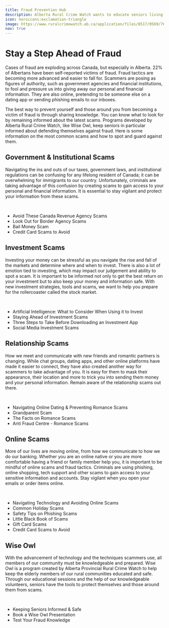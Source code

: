 ```yaml
---
title: Fraud Prevention Hub
description: Alberta Rural Crime Watch wants to educate seniors living in Alberta and their families on how to prevent fraud such as identity theft.
icon: heroicons:exclamation-triangle
image: https://www.ruralcrimewatch.ab.ca/application/files/8517/0569/7649/scam-fraud-prevention.jpg
nav: true
---
```


# Stay a Step Ahead of Fraud

Cases of fraud are exploding across Canada, but especially in Alberta. 22% of Albertans have been self-reported victims of fraud. Fraud tactics are becoming more advanced and easier to fall for.  Scammers are posing as figures of authority, such as government agencies and financial institutions, to fool and pressure us into giving away our personal and financial information. They are also online, pretending to be someone else on a dating app or sending phishing emails to our inboxes. 

The best way to prevent yourself and those around you from becoming a victim of fraud is through sharing knowledge. You can know what to look for by remaining informed about the latest scams. Programs developed by Alberta Rural Crime Watch, like Wise Owl, keep seniors in particular informed about defending themselves against fraud. Here is some information on the most common scams and how to spot and guard against them.

## Government & Institutional Scams

Navigating the ins and outs of our taxes, government laws, and institutional regulations can be confusing for any lifelong resident of Canada; it can be overwhelming for immigrants to our country. Unfortunately, criminals are taking advantage of this confusion by creating scams to gain access to your personal and financial information. It is essential to stay vigilant and protect your information from these scams.

<br>

- Avoid These Canada Revenue Agency Scams
- Look Out for Border Agency Scams
- Bail Money Scam 
- Credit Card Scams to Avoid

## Investment Scams

Investing your money can be stressful as you navigate the rise and fall of the markets and determine where and when to invest. There is also a lot of emotion tied to investing, which may impact our judgement and ability to spot a scam. It is important to be informed not only to get the best return on your investment but to also keep your money and information safe. With new investment strategies, tools and scams, we want to help you prepare for the rollercoaster called the stock market. 

<br>

- Artificial Intelligence: What to Consider When Using it to Invest
- Staying Ahead of Investment Scams
- Three Steps to Take Before Downloading an Investment App
- Social Media Investment Scams

## Relationship Scams

How we meet and communicate with new friends and romantic partners is changing. While chat groups, dating apps, and other online platforms have made it easier to connect, they have also created another way for scammers to take advantage of you. It is easy for them to mask their appearance, their location and more to trick you into sending them money and your personal information. Remain aware of the relationship scams out there.

<br>

- Navigating Online Dating & Preventing Romance Scams
- Grandparent Scam
- The Facts on Romance Scams 
- Anti Fraud Centre - Romance Scams

## Online Scams

More of our lives are moving online, from how we communicate to how we do our banking. Whether you are an online native or you are more comfortable having a friend or family member help you, it is important to be mindful of online scams and fraud tactics. Criminals are using phishing, online shopping, tech support and other scams to gain access to your sensitive information and accounts. Stay vigilant when you open your emails or order items online. 

<br>

- Navigating Technology and Avoiding Online Scams 
- Common Holiday Scams
- Safety Tips on Phishing Scams 
- Little Black Book of Scams 
- Gift Card Scams 
- Credit Card Scams to Avoid

## Wise Owl

With the advancement of technology and the techniques scammers use, all members of our community must be knowledgeable and prepared. Wise Owl is a program created by Alberta Provincial Rural Crime Watch to help keep the elderly members of our rural communities educated and safe. Through our educational sessions and the help of our knowledgeable volunteers, seniors have the tools to protect themselves and those around them from scams.

<br>

- Keeping Seniors Informed & Safe
- Book a Wise Owl Presentation
- Test Your Fraud Knowledge
